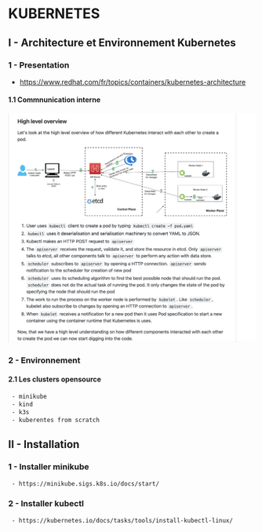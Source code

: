 # KUBERNETES

## I - Architecture et Environnement Kubernetes

### 1 - Presentation

* https://www.redhat.com/fr/topics/containers/kubernetes-architecture

#### 1.1 Commnunication interne
![Alt text](images/k8s-internal.png "a title")


### 2 - Environnement

#### 2.1 Les clusters opensource
```
 - minikube
 - kind
 - k3s
 - kuberentes from scratch
```


## II - Installation

### 1 - Installer minikube
```
 - https://minikube.sigs.k8s.io/docs/start/
```

### 2 - Installer kubectl
```
 - https://kubernetes.io/docs/tasks/tools/install-kubectl-linux/
```